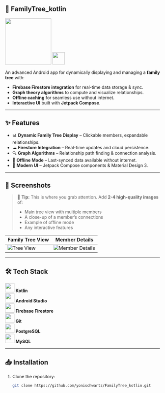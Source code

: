 ## 🌳 FamilyTree_kotlin  

[<img src="https://upload.wikimedia.org/wikipedia/commons/7/78/Google_Play_Store_badge_EN.svg" width="150"/>](https://play.google.com/store/apps/details?id=your.package.name)
[<img src="https://cdn.jsdelivr.net/gh/devicons/devicon/icons/github/github-original.svg" width="40"/>](https://github.com/yonischwartz/FamilyTree_kotlin)

An advanced Android app for dynamically displaying and managing a **family tree** with:
- **Firebase Firestore integration** for real-time data storage & sync.
- **Graph theory algorithms** to compute and visualize relationships.
- **Offline caching** for seamless use without internet.
- **Interactive UI** built with **Jetpack Compose**.

---

## ✨ Features

- 📊 **Dynamic Family Tree Display** – Clickable members, expandable relationships.
- ☁ **Firestore Integration** – Real-time updates and cloud persistence.
- 🔍 **Graph Algorithms** – Relationship path finding & connection analysis.
- 📶 **Offline Mode** – Last-synced data available without internet.
- 🎨 **Modern UI** – Jetpack Compose components & Material Design 3.

---

## 📸 Screenshots

> 📌 **Tip:** This is where you grab attention. Add **2-4 high-quality images** of:
> - Main tree view with multiple members  
> - A close-up of a member’s connections  
> - Example of offline mode  
> - Any interactive features  

| Family Tree View | Member Details |
|------------------|----------------|
| ![Tree View](screenshots/tree_view.png) | ![Member Details](screenshots/member_details.png) |

---

## 🛠 Tech Stack

<img src="https://cdn.jsdelivr.net/gh/devicons/devicon/icons/kotlin/kotlin-original.svg" width="30"/> **Kotlin**  
<img src="https://cdn.jsdelivr.net/gh/devicons/devicon/icons/androidstudio/androidstudio-original.svg" width="30"/> **Android Studio**  
<img src="https://cdn.jsdelivr.net/gh/devicons/devicon/icons/firebase/firebase-plain.svg" width="30"/> **Firebase Firestore**  
<img src="https://cdn.jsdelivr.net/gh/devicons/devicon/icons/git/git-original.svg" width="30"/> **Git**  
<img src="https://cdn.jsdelivr.net/gh/devicons/devicon/icons/postgresql/postgresql-original.svg" width="30"/> **PostgreSQL**  
<img src="https://cdn.jsdelivr.net/gh/devicons/devicon/icons/mysql/mysql-original.svg" width="30"/> **MySQL**

---

## 📥 Installation

1. Clone the repository:
   ```bash
   git clone https://github.com/yonischwartz/FamilyTree_kotlin.git
